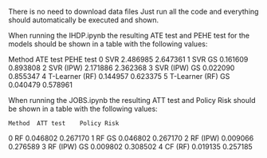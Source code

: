 There is no need to download data files
Just run all the code and everything should automatically be executed and shown.

When running the IHDP.ipynb the resulting ATE test and PEHE test for the models should be shown in a table with the following values:


Method			ATE test	PEHE test
0	SVR			2.486985	2.647361
1	SVR GS		0.161609	0.893808
2	SVR (IPW)		2.171886	2.362368
3	SVR (IPW) GS	0.022090	0.855347
4	T-Learner (RF)	0.144957	0.623375
5	T-Learner (RF) GS	0.040479	0.578961

When running the JOBS.ipynb the resulting ATT test and Policy Risk should be shown in a table with the following values:

	Method	ATT test	Policy Risk
0	RF		0.046802	0.267170
1	RF GS		0.046802	0.267170
2	RF (IPW)	0.009066	0.276589
3	RF (IPW) GS	0.009802	0.308502
4	CF (RF)	0.019135	0.257185